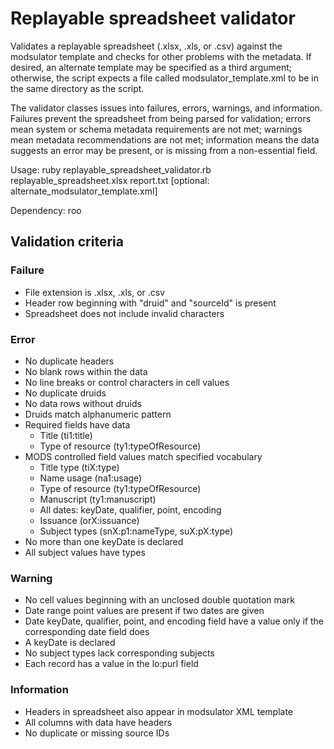 # Replayable spreadsheet validator

Validates a replayable spreadsheet (.xlsx, .xls, or .csv) against the modsulator template and checks for other problems with the metadata. If desired, an alternate template may be specified as a third argument; otherwise, the script expects a file called modsulator_template.xml to be in the same directory as the script.

The validator classes issues into failures, errors, warnings, and information. Failures prevent the spreadsheet from being parsed for validation; errors mean system or schema metadata requirements are not met; warnings mean metadata recommendations are not met; information means the data suggests an error may be present, or is missing from a non-essential field.

Usage: ruby replayable_spreadsheet_validator.rb replayable_spreadsheet.xlsx report.txt [optional: alternate_modsulator_template.xml]

Dependency: roo

## Validation criteria

### Failure
* File extension is .xlsx, .xls, or .csv
* Header row beginning with "druid" and "sourceId" is present
* Spreadsheet does not include invalid characters

### Error
* No duplicate headers
* No blank rows within the data
* No line breaks or control characters in cell values
* No duplicate druids
* No data rows without druids
* Druids match alphanumeric pattern
* Required fields have data
  * Title (ti1:title)
  * Type of resource (ty1:typeOfResource)
* MODS controlled field values match specified vocabulary
  * Title type (tiX:type)
  * Name usage (na1:usage)
  * Type of resource (ty1:typeOfResource)
  * Manuscript (ty1:manuscript)
  * All dates: keyDate, qualifier, point, encoding
  * Issuance (orX:issuance)
  * Subject types (snX:p1:nameType, suX:pX:type)
* No more than one keyDate is declared
* All subject values have types

### Warning
* No cell values beginning with an unclosed double quotation mark
* Date range point values are present if two dates are given
* Date keyDate, qualifier, point, and encoding field have a value only if the corresponding date field does
* A keyDate is declared
* No subject types lack corresponding subjects
* Each record has a value in the lo:purl field

### Information
* Headers in spreadsheet also appear in modsulator XML template
* All columns with data have headers
* No duplicate or missing source IDs

